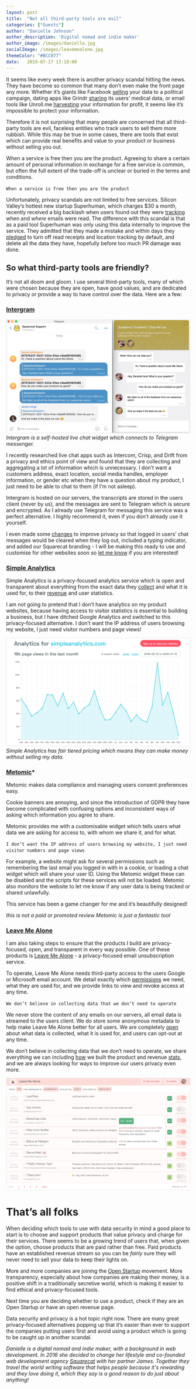 ```yaml
---
layout: post
title:  "Not all third-party tools are evil"
categories: ["Guests"]
author: "Danielle Johnson"
author_description: 'Digital nomad and indie maker'
author_image: /images/danielle.jpg
socialImage: /images/leavemealone.jpg
themeColor: "#BCC077"
date:   2019-07-17 13:18:00
---
```


It seems like every week there is another privacy scandal hitting the news. They have become so common that many don’t even make the front page any more. Whether it’s giants like Facebook [selling](https://techcrunch.com/2018/04/04/cambridge-analytica-87-million/) your data to a political campaign, dating apps like Grindr [sharing](https://techcrunch.com/2018/04/02/grindr-sends-hiv-status-to-third-parties-and-some-personal-data-unencrypted/) its users’ medical data, or email tools like Unroll.me [harvesting](https://www.nytimes.com/2017/04/24/technology/personal-data-firm-slice-unroll-me-backlash-uber.html) your information for profit, it seems like it’s impossible to protect your information.

Therefore it is not surprising that many people are concerned that all third-party tools are evil, faceless entities who track users to sell them more rubbish. While this may be true in some cases, there are tools that exist which can provide real benefits and value to your product or business without selling you out.

When a service is free then you are the product. Agreeing to share a certain amount of personal information in exchange for a free service is common, but often the full extent of the trade-off is unclear or buried in the terms and conditions.

`When a service is free then you are the product`

Unfortunately, privacy scandals are not limited to free services. Silicon Valley’s hottest new startup Superhuman, which charges $30 a month, recently received a big backlash when users found out they were [tracking](https://www.theverge.com/2019/7/3/20681508/tracking-pixel-email-spying-superhuman-web-beacon-open-tracking-read-receipts-location) when and *where* emails were read. The difference with this scandal is that as a paid tool Superhuman was only using this data internally to improve the service. They admitted that they made a mistake and within days they [pledged](https://blog.superhuman.com/read-statuses-bdf0cc34b6a5) to turn off read receipts and location tracking by default, and delete all the data they have, hopefully before too much PR damage was done.

## So what third-party tools are friendly?

It’s not all doom and gloom. I use several third-party tools, many of which were chosen because they are open, have good values, and are dedicated to privacy or provide a way to have control over the data. Here are a few:

### [Intergram](https://github.com/idoco/intergram)

![](/images/intergram.jpg)
*Intergram is a self-hosted live chat widget which connects to Telegram messenger.*

I recently researched live chat apps such as Intercom, Crisp, and Drift from a privacy and ethics point of view and found that they are collecting and aggregating a lot of information which is unnecessary. I don’t want a customers address, exact location, social media handles, employer information, or gender etc when they have a question about my product, I just need to be able to chat to them (if I’m not asleep).

Intergram is hosted on our servers, the transcripts are stored in the users client (never by us), and the messages are sent to Telegram which is secure and encrypted. As I already use Telegram for messaging this service was a perfect alternative. I highly recommend it, even if you don’t already use it yourself.

I even made some [changes](https://github.com/squarecat/squarechat) to improve privacy so that logged in users’ chat messages would be cleared when they log out, included a typing indicator, and added our Squarecat branding - I will be making this ready to use and customise for other websites soon so [let me know](https://twitter.com/dinkydani21) if you are interested!

### [Simple Analytics](https://simpleanalytics.com/)

Simple Analytics is a privacy-focused analytics service which is open and transparent about everything from the exact data they [collect](https://docs.simpleanalytics.com/what-we-collect) and what it is used for, to their [revenue](https://simpleanalytics.com/open) and user statistics.

I am not going to pretend that I don’t have analytics on my product websites, because having access to visitor statistics is essential to building a business, but I have ditched Google Analytics and switched to this privacy-focused alternative. I don’t want the IP address of users browsing my website, I just need visitor numbers and page views!


![](/images/simpleanalytics.jpg)
*Simple Analytics has fair tiered pricing which means they can make money without selling my data.*

### [Metomic](https://metomic.io/)*

Metomic makes data compliance and managing users consent preferences easy.

Cookie banners are annoying, and since the introduction of GDPR they have become complicated with confusing options and inconsistent ways of asking which information you agree to share.

Metomic provides me with a customisable widget which tells users what data we are asking for access to, with whom we share it, and for what.

`I don’t want the IP address of users browsing my website, I just need visitor numbers and page views`

For example, a website might ask for several permissions such as remembering the last email you logged in with in a cookie, or loading a chat widget which will share your user ID. Using the Metomic widget these can be disabled and the scripts for these services will not be loaded. Metomic also monitors the website to let me know if any user data is being tracked or shared unlawfully.

This service has been a game changer for me and it’s beautifully designed!

*this is not a paid or promoted review Metomic is just a fantastic tool*

### [Leave Me Alone](https://leavemealone.app/)

I am also taking steps to ensure that the products I build are privacy-focused, open, and transparent in every way possible. One of these products is [Leave Me Alone](https://leavemealone.app/) - a privacy-focused email unsubscription service.

To operate, Leave Me Alone needs third-party access to the users Google or Microsoft email account. We detail exactly which [permissions](https://leavemealone.app/security) we need, what they are used for, and we provide links to view and revoke access at any time.

`We don’t believe in collecting data that we don’t need to operate`

We never store the content of any emails on our servers, all email data is streamed to the users client. We do store some anonymous metadata to help make Leave Me Alone better for all users. We are completely [open](https://leavemealone.app/security) about what data is collected, what it is used for, and users can opt-out at any time.

We don’t believe in collecting data that we don’t need to operate, we share everything we can including [how](https://blog.leavemealone.xyz/building-in-the-open/) we built the product and revenue [stats](https://leavemealone.app/open), and we are always looking for ways to improve our users privacy even more.

![](/images/leavemealone.jpg)

# That’s all folks

When deciding which tools to use with data security in mind a good place to start is to choose and support products that value privacy and charge for their services. There seems to be a growing trend of users that, when given the option, choose products that are paid rather than free. Paid products have an established revenue stream so you can be *fairly* sure they will never need to sell your data to keep their lights on.

More and more companies are joining the [Open Startup](https://hackernoon.com/what-does-it-mean-to-be-an-open-startup-f4446984189) movement. More transparency, especially about how companies are making their money, is a positive shift in a traditionally secretive world, which is making it easier to find ethical and privacy-focused tools.

Next time you are deciding whether to use a product, check if they are an Open Startup or have an open revenue page.

Data security and privacy is a hot topic right now. There are many great privacy-focused alternatives popping up that it’s easier than ever to support the companies putting users first and avoid using a product which is going to be caught up in another scandal.

*Danielle is a digital nomad and indie maker, with a background in web development. In 2016 she decided to change her lifestyle and co-founded web development agency [Squarecat](http://squarecat.io/) with her partner James. Together they travel the world writing software that helps people because it's rewarding and they love doing it, which they say is a good reason to do just about anything!*